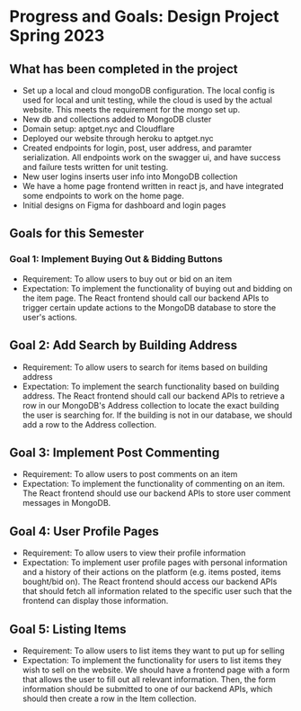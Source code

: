 # Progress and Goals: Design Project Spring 2023

## What has been completed in the project
- Set up a local and cloud mongoDB configuration. The local config is used for local and unit testing, while the cloud is used by the actual website. This meets the requirement for the mongo set up.
- New db and collections added to MongoDB cluster
- Domain setup: aptget.nyc and Cloudflare
- Deployed our website through heroku to aptget.nyc
- Created endpoints for login, post, user address, and paramter serialization. All endpoints work on the swagger ui, and have success and failure tests written for unit testing.
- New user logins inserts user info into MongoDB collection
- We have a home page frontend written in react js, and have integrated some endpoints to work on the home page.
- Initial designs on Figma for dashboard and login pages

## Goals for this Semester
### Goal 1: Implement Buying Out & Bidding Buttons
- Requirement: To allow users to buy out or bid on an item
- Expectation: To implement the functionality of buying out and bidding on the item page. The React frontend should call our backend APIs to trigger certain update actions to the MongoDB database to store the user's actions.

## Goal 2: Add Search by Building Address
- Requirement: To allow users to search for items based on building address
- Expectation: To implement the search functionality based on building address. The React frontend should call our backend APIs to retrieve a row in our MongoDB's Address collection to locate the exact building the user is searching for. If the building is not in our database, we should add a row to the Address collection.

## Goal 3: Implement Post Commenting
- Requirement: To allow users to post comments on an item
- Expectation: To implement the functionality of commenting on an item. The React frontend should use our backend APIs to store user comment messages in MongoDB.

## Goal 4: User Profile Pages
- Requirement: To allow users to view their profile information
- Expectation: To implement user profile pages with personal information and a history of their actions on the platform (e.g. items posted, items bought/bid on). The React frontend should access our backend APIs that should fetch all information related to the specific user such that the frontend can display those information.

## Goal 5: Listing Items
- Requirement: To allow users to list items they want to put up for selling
- Expectation: To implement the functionality for users to list items they wish to sell on the website. We should have a frontend page with a form that allows the user to fill out all relevant information. Then, the form information should be submitted to one of our backend APIs, which should then create a row in the Item collection.
